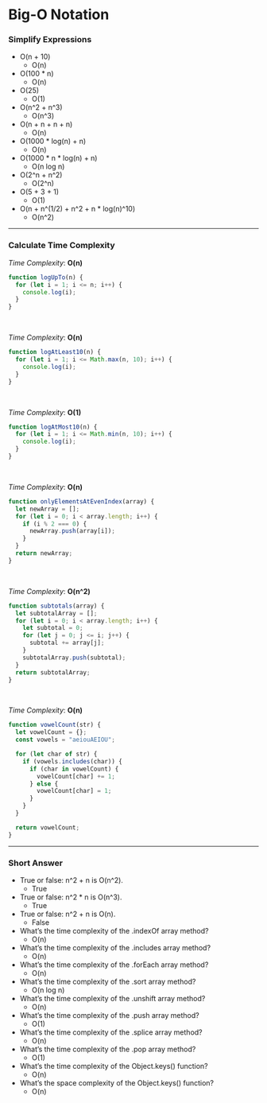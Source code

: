 # Big-O Notation

### Simplify Expressions

- O(n + 10)
  - O(n)
    <br>
- O(100 \* n)
  - O(n)
    <br>
- O(25)
  - O(1)
    <br>
- O(n^2 + n^3)
  - O(n^3)
    <br>
- O(n + n + n + n)
  - O(n)
    <br>
- O(1000 \* log(n) + n)
  - O(n)
    <br>
- O(1000 \* n \* log(n) + n)
  - O(n log n)
    <br>
- O(2^n + n^2)
  - O(2^n)
    <br>
- O(5 + 3 + 1)
  - O(1)
    <br>
- O(n + n^(1/2) + n^2 + n \* log(n)^10)
  - O(n^2)

---

### Calculate Time Complexity

_Time Complexity_: **O(n)**

```js
function logUpTo(n) {
  for (let i = 1; i <= n; i++) {
    console.log(i);
  }
}
```

<br>

_Time Complexity_: **O(n)**

```js
function logAtLeast10(n) {
  for (let i = 1; i <= Math.max(n, 10); i++) {
    console.log(i);
  }
}
```

<br>

_Time Complexity_: **O(1)**

```js
function logAtMost10(n) {
  for (let i = 1; i <= Math.min(n, 10); i++) {
    console.log(i);
  }
}
```

<br>

_Time Complexity_: **O(n)**

```js
function onlyElementsAtEvenIndex(array) {
  let newArray = [];
  for (let i = 0; i < array.length; i++) {
    if (i % 2 === 0) {
      newArray.push(array[i]);
    }
  }
  return newArray;
}
```

<br>

_Time Complexity_: **O(n^2)**

```js
function subtotals(array) {
  let subtotalArray = [];
  for (let i = 0; i < array.length; i++) {
    let subtotal = 0;
    for (let j = 0; j <= i; j++) {
      subtotal += array[j];
    }
    subtotalArray.push(subtotal);
  }
  return subtotalArray;
}
```

<br>

_Time Complexity_: **O(n)**

```js
function vowelCount(str) {
  let vowelCount = {};
  const vowels = "aeiouAEIOU";

  for (let char of str) {
    if (vowels.includes(char)) {
      if (char in vowelCount) {
        vowelCount[char] += 1;
      } else {
        vowelCount[char] = 1;
      }
    }
  }

  return vowelCount;
}
```

---

### Short Answer

- True or false: n^2 + n is O(n^2).
  - True
    <br>
- True or false: n^2 \* n is O(n^3).
  - True
    <br>
- True or false: n^2 + n is O(n).
  - False
    <br>
- What’s the time complexity of the .indexOf array method?
  - O(n)
    <br>
- What’s the time complexity of the .includes array method?
  - O(n)
    <br>
- What’s the time complexity of the .forEach array method?
  - O(n)
    <br>
- What’s the time complexity of the .sort array method?
  - O(n log n)
    <br>
- What’s the time complexity of the .unshift array method?
  - O(n)
    <br>
- What’s the time complexity of the .push array method?
  - O(1)
    <br>
- What’s the time complexity of the .splice array method?
  - O(n)
    <br>
- What’s the time complexity of the .pop array method?
  - O(1)
    <br>
- What’s the time complexity of the Object.keys() function?
  - O(n)
    <br>
- What’s the space complexity of the Object.keys() function?
  - O(n)

